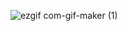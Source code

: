 
![ezgif com-gif-maker (1)](https://user-images.githubusercontent.com/13710309/153639858-0de4a7ae-6f78-45ce-9dea-6dc4dce14b1b.gif)
